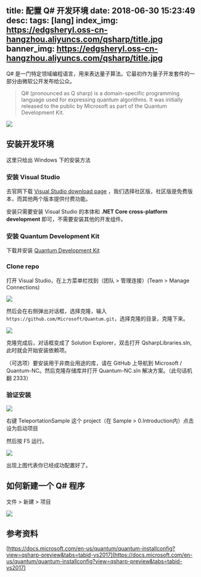 title: 配置 Q# 开发环境
date: 2018-06-30 15:23:49
desc: 
tags: [lang] 
index_img: https://edgsheryl.oss-cn-hangzhou.aliyuncs.com/qsharp/title.jpg
banner_img: https://edgsheryl.oss-cn-hangzhou.aliyuncs.com/qsharp/title.jpg
---

Q# 是一门特定领域编程语言，用来表达量子算法。它最初作为量子开发套件的一部分由微软公开发布给公众。

<!-- more -->

> Q# (pronounced as Q sharp) is a domain-specific programming language used for expressing quantum algorithms. It was initially released to the public by Microsoft as part of the Quantum Development Kit.

![](https://edgsheryl.oss-cn-hangzhou.aliyuncs.com/qsharp/DQ1nXgxUIAEm2V7.jpg)

## 安装开发环境

这里只给出 Windows 下的安装方法

### 安装 Visual Studio

去官网下载 [Visual Studio download page](https://visualstudio.microsoft.com/downloads/) ，我们选择社区版，社区版是免费版本，而其他两个版本提供付费功能。

安装只需要安装 Visual Studio 的本体和 **.NET Core cross-platform development** 即可，不需要安装其他的开发组件。

### 安装 Quantum Development Kit

下载并安装 [Quantum Development Kit](https://marketplace.visualstudio.com/items?itemName=quantum.DevKit) 

### Clone repo

打开 Visual Studio，在上方菜单栏找到（团队 > 管理连接）(Team > Manage Connections)

![](https://edgsheryl.oss-cn-hangzhou.aliyuncs.com/qsharp/QQ%E5%9B%BE%E7%89%8720180630114022.png)

然后会在右侧弹出对话框，选择克隆，输入 `https://github.com/Microsoft/Quantum.git`，选择克隆的目录，克隆下来。

![](https://edgsheryl.oss-cn-hangzhou.aliyuncs.com/qsharp/QQ%E6%88%AA%E5%9B%BE20180630114040.png)

克隆完成后，对话框变成了 Solution Explorer，双击打开 QsharpLibraries.sln, 此时就会开始安装依赖项。

（可选项）要安装用于非商业用途的库，请在 GitHub 上导航到 Microsoft / Quantum-NC。然后克隆存储库并打开 Quantum-NC.sln 解决方案。（此句话机翻 2333）

### 验证安装

![](https://edgsheryl.oss-cn-hangzhou.aliyuncs.com/qsharp/QQ%E6%88%AA%E5%9B%BE20180630115316.png)

右键 TeleportationSample 这个 project（在 Sample > 0.Introduction内）点击设为启动项目

然后按 F5 运行。

![](https://edgsheryl.oss-cn-hangzhou.aliyuncs.com/qsharp/QQ%E5%9B%BE%E7%89%8720180630115633.png)

出现上图代表你已经成功配置好了。

## 如何新建一个 Q# 程序

文件 > 新建 > 项目

![](https://edgsheryl.oss-cn-hangzhou.aliyuncs.com/qsharp/QQ%E6%88%AA%E5%9B%BE20180630140945.png)

## 参考资料

[https://docs.microsoft.com/en-us/quantum/quantum-installconfig?view=qsharp-preview&tabs=tabid-vs2017](https://docs.microsoft.com/en-us/quantum/quantum-installconfig?view=qsharp-preview&tabs=tabid-vs2017)
